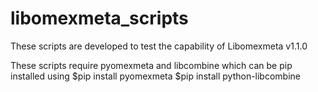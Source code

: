 # libomexmeta_scripts
These scripts are developed to test the capability of Libomexmeta v1.1.0

These scripts require pyomexmeta and libcombine which can be pip installed using 
$pip install pyomexmeta
$pip install python-libcombine
